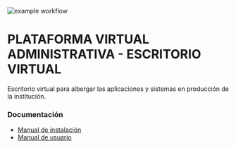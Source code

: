 ![example workflow](https://github.com/MUTUAL-DE-SERVICIOS-AL-POLICIA/INTRANET/actions/workflows/ci/badge.svg)
# PLATAFORMA VIRTUAL ADMINISTRATIVA - ESCRITORIO VIRTUAL

Escritorio virtual para albergar las aplicaciones y sistemas en producción de la institución.

### Documentación

* [Manual de instalación](./INSTALL.md)
* [Manual de usuario](./docs/MANUAL.md)